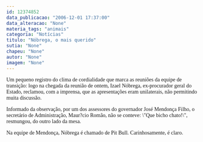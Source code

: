 ```yaml
---
id: 12374852
data_publicacao: "2006-12-01 17:37:00"
data_alteracao: "None"
materia_tags: "animais"
categoria: "Notícias"
titulo: "Nóbrega, o mais querido"
sutia: "None"
chapeu: "None"
autor: "None"
imagem: "None"
---
```

<p><P><FONT face=Verdana>Um pequeno registro do clima de cordialidade que marca as reuniões da equipe de transição: logo na chegada da reunião de ontem, Izael Nóbrega, ex-procurador geral do Estado, reclamou, com a imprensa, que as apresentações eram unilaterais, não permitindo muita discussão.</FONT></P></p>
<p><P><FONT face=Verdana>Informado da observação, por um dos assessores do governador José Mendonça Filho, o secretário de Administração, Maur?cio Romão, não se conteve: \"Que bicho chato!\", resmungou, do outro lado da mesa.</FONT></P></p>
<p><P><FONT face=Verdana>Na equipe de Mendonça, Nóbrega é chamado de Pit Bull. Carinhosamente, é claro.</FONT></P> </p>
